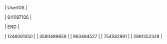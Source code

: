 | UserIDS |

| 641197106 |






| END |

| 1246061050 |
| 3580499859 |
| 963494527 |
| 754582891 |
| 2991352329 |